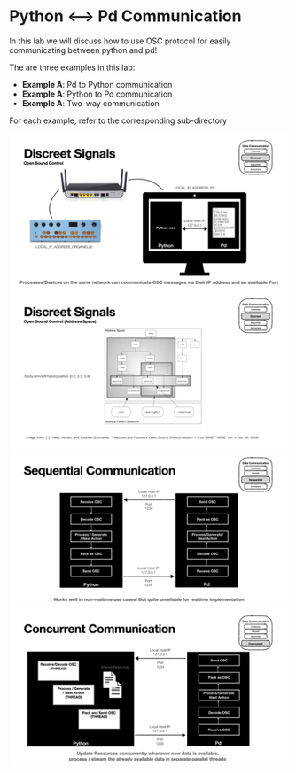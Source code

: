 # Python <--> Pd Communication 

In this lab we will discuss how to use OSC protocol for easily communicating between python and pd! 

The are three examples in this lab:
- **Example A**:  Pd to Python communication 
- **Example A**:  Python to Pd communication 
- **Example A**:  Two-way communication 

For each example, refer to the corresponding sub-directory 

![plot](images/a.jpg) 
![plot](images/b.jpg)
![plot](images/c.jpg)
![plot](images/d.jpg) 
 
 
